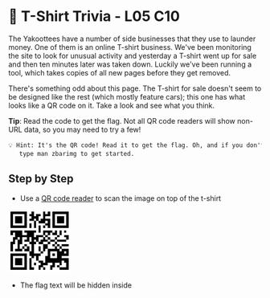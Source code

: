 # 👕 T-Shirt Trivia - L05 C10

The Yakoottees have a number of side businesses that they use to launder money. One of them is an online T-shirt business. We've been monitoring the site to look for unusual activity and yesterday a T-shirt went up for sale and then ten minutes later was taken down. Luckily we've been running a tool, which takes copies of all new pages before they get removed.

There's something odd about this page. The T-shirt for sale doesn't seem to be designed like the rest (which mostly feature cars); this one has what looks like a QR code on it. Take a look and see what you think.

**Tip**: Read the code to get the flag. Not all QR code readers will show non-URL data, so you may need to try a few!

```txt
💡 Hint: It's the QR code! Read it to get the flag. Oh, and if you don't have a QR code reader use zbarimg,
   type man zbarimg to get started.
```

## Step by Step

- Use a [QR code reader](https://dnschecker.org/qr-code-scanner.php) to scan the image on top of the t-shirt

![image of the QR code](/assets/tshirttrivia1.jpg)

- The flag text will be hidden inside
